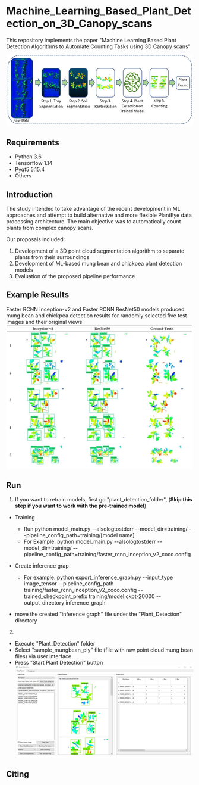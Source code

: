 # Machine_Learning_Based_Plant_Detection_on_3D_Canopy_scans
This repository implements the paper "Machine Learning Based Plant Detection Algorithms to Automate Counting Tasks using 3D Canopy scans" 

![Flowchart of the plant counting pipeline](/docs/flowchart.JPG)


## Requirements
- Python 3.6
- Tensorflow 1.14
- Pyqt5 5.15.4
- Others

## Introduction 
The study intended to take advantage of the recent development in ML approaches and attempt to build alternative and more flexible PlantEye data processing architecture. The main objective was to automatically count plants from complex canopy scans.

Our proposals included: 
1. Development of a 3D point cloud segmentation algorithm to separate plants from their surroundings
2. Development of ML-based mung bean and chickpea plant detection models  
3. Evaluation of the proposed pipeline performance

## Example Results
Faster RCNN Inception-v2 and Faster RCNN ResNet50 models produced mung bean and chickpea detection results for randomly selected five test images and their original views
![Results](/docs/results.JPG)

## Run
1. If you want to retrain models, first go "plant_detection_folder",  (**Skip this step if you want to work with the pre-trained model**)
  - Training 
    - Run python model_main.py --alsologtostderr --model_dir=training/ --pipeline_config_path=training/[model name]
    - For Example: python model_main.py --alsologtostderr --model_dir=training/ --pipeline_config_path=training/faster_rcnn_inception_v2_coco.config


  - Create inference grap
    - For example: python export_inference_graph.py --input_type image_tensor --pipeline_config_path training/faster_rcnn_inception_v2_coco.config --trained_checkpoint_prefix training/model.ckpt-20000 --output_directory inference_graph
  - move the created "inference graph"  file under the "Plant_Detection" directory 

2.
  - Execute "Plant_Detection" folder 
  - Select  "sample_mungbean_ply" file (file with raw point cloud mung bean files) via user interface
  - Press "Start Plant Detection" button
![User Interface](/docs/user_interface.JPG)
## Citing
